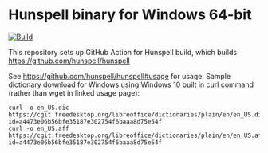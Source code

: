 # Hunspell binary for Windows 64-bit

[![Build](https://github.com/mdomagk/hunspell-binary/actions/workflows/build.yml/badge.svg)](https://github.com/mdomagk/hunspell-binary/actions/workflows/build.yml)

This repository sets up GitHub Action for Hunspell build, which builds https://github.com/hunspell/hunspell

See https://github.com/hunspell/hunspell#usage for usage.
Sample dictionary download for Windows using Windows 10 built in curl command (rather than wget in linked usage page):

    curl -o en_US.dic https://cgit.freedesktop.org/libreoffice/dictionaries/plain/en/en_US.dic?id=a4473e06b56bfe35187e302754f6baaa8d75e54f
    curl -o en_US.aff https://cgit.freedesktop.org/libreoffice/dictionaries/plain/en/en_US.aff?id=a4473e06b56bfe35187e302754f6baaa8d75e54f
